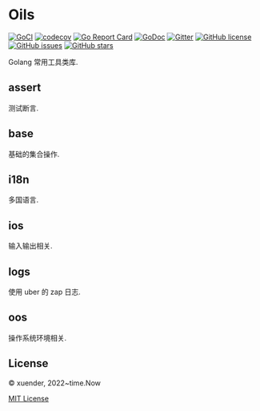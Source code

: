# Oils

[![GoCI](https://github.com/xuender/oils/workflows/Go/badge.svg)](https://github.com/xuender/oils/actions)
[![codecov](https://codecov.io/gh/xuender/oils/branch/main/graph/badge.svg?token=8CTpNIHxYT)](https://codecov.io/gh/xuender/oils)
[![Go Report Card](https://goreportcard.com/badge/github.com/xuender/oils)](https://goreportcard.com/report/github.com/xuender/oils)
[![GoDoc](https://godoc.org/github.com/xuender/oils?status.svg)](https://pkg.go.dev/github.com/xuender/oils)
[![Gitter](https://badges.gitter.im/xuender-oils/community.svg)](https://gitter.im/xuender-oils/community?utm_source=badge&utm_medium=badge&utm_campaign=pr-badge)
[![GitHub license](https://img.shields.io/github/license/xuender/oils)](https://github.com/xuender/oils/blob/main/LICENSE)
[![GitHub issues](https://img.shields.io/github/issues/xuender/oils)](https://github.com/xuender/oils/issues)
[![GitHub stars](https://img.shields.io/github/stars/xuender/oils)](https://github.com/xuender/oils/stargazers)

Golang 常用工具类库.

## assert

测试断言.

## base

基础的集合操作.

## i18n

多国语言.

## ios

输入输出相关.

## logs

使用 uber 的 zap 日志.

## oos

操作系统环境相关.

## License

© xuender, 2022~time.Now

[MIT License](https://github.com/xuender/oils/blob/master/License)
